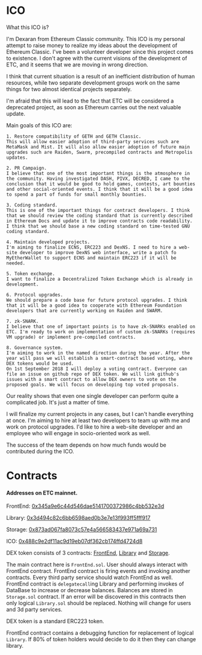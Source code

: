 # ICO

 What this ICO is?

I'm Dexaran from Ethereum Classic community. This ICO is my personal attempt to raise money to realize my ideas about the development of Ethereum Classic. I've been a volunteer developer since this project comes to existence. I don't agree with the current visions of the development of ETC, and it seems that we are moving in wrong direction.

I think that current situation is a result of an inefficient distribution of human resources, while two separate development groups work on the same things for two almost identical projects separately.

I'm afraid that this will lead to the fact that ETC will be considered a deprecated project, as soon as Ethereum carries out the next valuable update.



Main goals of this ICO are:


    1. Restore compatibility of GETH and GETH Classic.
    This will allow easier adoption of third-party services such are MetaMask and Mist. It will also allow easier adoption of future main upgrades such are Raiden, Swarm, precompiled contracts and Metropolis updates.

    2. PR Campaign.
    I believe that one of the most important things is the atmosphere in the community. Having investigated DASH, PIVX, DECRED, I came to the conclusion that it would be good to hold games, contests, art bounties and other social-oriented events. I think that it will be a good idea to spend a part of funds for small monthly bounties.

    3. Coding standard.
    This is one of the important things for contract developers. I think that we should review the coding standard that is currently described in Ethereum Docs and update it to improve contracts code readability. I think that we should base a new coding standard on time-tested GNU coding standard.

    4. Maintain developed projects.
    I'm aiming to finalize ECNS, ERC223 and DexNS. I need to hire a web-site developer to improve DexNS web interface, write a patch fo MyEtherWallet to support ECNS and maintain ERC223 if it will be needed.

    5. Token exchange.
    I want to finalize a Decentralized Token Exchange which is already in development.

    6. Protocol upgrades.
    We should prepare a code base for future protocol upgrades. I think that it will be a good idea to cooperate with Ethereum Foundation developers that are currently working on Raiden and SWARM.
    
    7. zk-SNARK.
    I believe that one of important points is to have zk-SNARKs enabled on ETC. I'm ready to work on implementation of custom zk-SNARKs (requires VM upgrade) or implement pre-compiled contracts.
    
    8. Governance system.
    I'm aiming to work in the named direction during the year. After the year will pass we will establish a smart-contract based voting, where DEX tokens would be used.
    On 1st September 2018 I will deploy a voting contract. Everyone can file an issue on github repo of DEX token. We will link github's issues with a smart contract to allow DEX owners to vote on the proposed goals. We will focus on developing top voted proposals.

Our reality shows that even one single developer can perform quite a complicated job. It's just a matter of time.

I will finalize my current projects in any cases, but I can't handle everything at once. I'm aiming to hire at least two developers to team up with me and work on protocol upgrades. I'd like to hire a web-site developer and an employee who will engage in socio-oriented work as well.

The success of the team depends on how much funds would be contributed during the ICO.


# Contracts

#### Addresses on ETC mainnet.

FrontEnd: [0x345a9e6c44d546dae5141700372986c4bb532e3d](http://gastracker.io/addr/0x345a9e6c44d546dae5141700372986c4bb532e3d)

Library:  [0x3d494c82c6bb6598aed0b3e7e13f993ff5fff917](http://gastracker.io/addr/0x3d494c82c6bb6598aed0b3e7e13f993ff5fff917)

Storage:  [0x873ad067fa8073c57e4a566583437e971a69a731](http://gastracker.io/addr/0x873ad067fa8073c57e4a566583437e971a69a731)

ICO:      [0x488c9e2df11ac9d19eb07df362cb174ffd4724d8](http://gastracker.io/addr/0x488c9e2df11ac9d19eb07df362cb174ffd4724d8)

DEX token consists of 3 contracts: [FrontEnd](https://github.com/Dexaran/ICO/blob/master/ERC223_Simple_Token/FrontEnd.sol), [Library](https://github.com/Dexaran/ICO/blob/master/ERC223_Simple_Token/Library.sol) and [Storage](https://github.com/Dexaran/ICO/blob/master/ERC223_Simple_Token/Storage.sol).



The main contract here is `FrontEnd.sol`.
User should always interact with FrontEnd contract. FrontEnd contract is firing events and invoking another contracts. Every third party service should watch FrontEnd as well. FrontEnd contract is `delegatecall`ing Library and performing invokes of DataBase to increase or decrease balances. Balances are stored in `Storage.sol` contract. If an error will be discovered in this contracts then only logical `Library.sol` should be replaced. Nothing will change for users and 3d party services.

DEX token is a standard ERC223 token.

FrontEnd contract contains a debugging function for replacement of logical `Library`. If 80% of token holders would decide to do it then they can change library.
